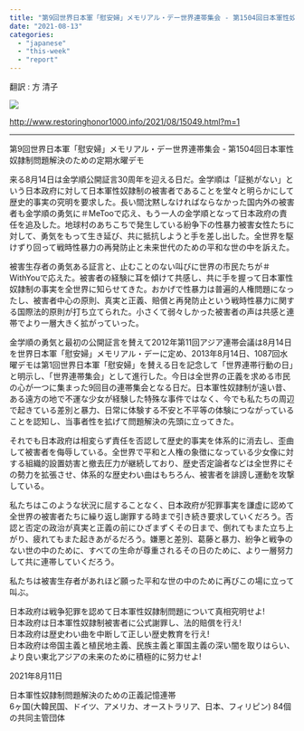```yaml
---
title: "第9回世界日本軍「慰安婦」メモリアル・デー世界連帯集会 - 第1504回日本軍性奴隷制問題解決のための定期水曜デモ"
date: "2021-08-13"
categories: 
  - "japanese"
  - "this-week"
  - "report"
---
```


翻訳 : 方 清子

![](https://r2.womenandwar.net/2021/08/logo_resized.png)

  
http://www.restoringhonor1000.info/2021/08/15049.html?m=1

* * *

第9回世界日本軍「慰安婦」メモリアル・デー世界連帯集会 - 第1504回日本軍性奴隷制問題解決のための定期水曜デモ

来る8月14日は金学順公開証言30周年を迎える日だ。金学順は「証拠がない」という日本政府に対して日本軍性奴隷制の被害者であることを堂々と明らかにして歴史的事実の究明を要求した。長い間沈黙しなければならなかった国内外の被害者も金学順の勇気に＃MeTooで応え、もう一人の金学順となって日本政府の責任を追及した。地球村のあちこちで発生している紛争下の性暴力被害女性たちに対して、勇気をもって生き延び、共に抵抗しようと手を差し出した。全世界を駆けずり回って戦時性暴力の再発防止と未来世代のための平和な世の中を訴えた。

被害生存者の勇気ある証言と、止むことのない叫びに世界の市民たちが＃WithYouで応えた。被害者の経験に耳を傾けて共感し、共に手を握って日本軍性奴隷制の事実を全世界に知らせてきた。おかげで性暴力は普遍的人権問題になったし、被害者中心の原則、真実と正義、賠償と再発防止という戦時性暴力に関する国際法的原則が打ち立てられた。小さくて弱々しかった被害者の声は共感と連帯でより一層大きく拡がっていった。

金学順の勇気と最初の公開証言を賛えて2012年第11回アジア連帯会議は8月14日を世界日本軍「慰安婦」メモリアル・デーに定め、2013年8月14日、1087回水曜デモは第1回世界日本軍「慰安婦」を賛える日を記念して「世界連帯行動の日」と明示し、「世界連帯集会」として進行した。今日は全世界の正義を求める市民の心が一つに集まった9回目の連帯集会となる日だ。日本軍性奴隷制が遠い昔、ある遠方の地で不運な少女が経験した特殊な事件ではなく、今でも私たちの周辺で起きている差別と暴力、日常に体験する不安と不平等の体験につながっていることを認知し、当事者性を拡げて問題解決の先頭に立ってきた。

それでも日本政府は相変らず責任を否認して歴史的事実を体系的に消去し、歪曲して被害者を侮辱している。全世界で平和と人権の象徴になっている少女像に対する組織的設置妨害と撤去圧力が継続しており、歴史否定論者などは全世界にその勢力を拡張させ、体系的な歴史わい曲はもちろん、被害者を誹謗し運動を攻撃している。

私たちはこのような状況に屈することなく、日本政府が犯罪事実を謙虚に認めて全世界の被害者たちに繰り返し謝罪する時まで引き続き要求していくだろう。否認と否定の政治が真実と正義の前にひざまずくその日まで、倒れてもまた立ち上がり、疲れてもまた起きあがるだろう。嫌悪と差別、葛藤と暴力、紛争と戦争のない世の中のために、すべての生命が尊重されるその日のために、より一層努力して共に連帯していくだろう。

私たちは被害生存者があれほど願った平和な世の中のために再びこの場に立って叫ぶ。

日本政府は戦争犯罪を認めて日本軍性奴隷制問題について真相究明せよ!  
日本政府は日本軍性奴隷制被害者に公式謝罪し、法的賠償を行え!  
日本政府は歴史わい曲を中断して正しい歴史教育を行え!  
日本政府は帝国主義と植民地主義、民族主義と軍国主義の深い闇を取りはらい、より良い東北アジアの未来のために積極的に努力せよ!

2021年8月11日

日本軍性奴隷制問題解決のための正義記憶連帯  
6ヶ国(大韓民国、ドイツ、アメリカ、オーストラリア、日本、フィリピン) 84個の共同主管団体
